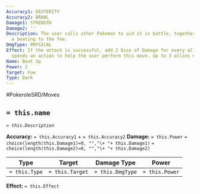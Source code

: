 ```yaml
---
Accuracy1: DEXTERITY
Accuracy2: BRAWL
Damage1: STRENGTH
Damage2: ''
Description: The user calls other Pokemon to aid it in battle, together they give
  a beating to the foe.
DmgType: PHYSICAL
Effect: If the attack is successful, add 2 Dice of Damage for every ally Pokemon that
  spends an action to help the user perform this move. Up to 3 allies may join.
Name: Beat Up
Power: 2
Target: Foe
Type: Dark
---
```


#PokeroleSRD/Moves

## `= this.name` 
*`= this.Description`*

**Accuracy:** `= this.Accuracy1` + `= this.Accuracy2`
**Damage:** `= this.Power` `= choice(length(this.Damage1)=0, "","\+ "+ this.Damage1)` `= choice(length(this.Damage2)=0, "","\+ "+ this.Damage2)`

| Type          | Target          | Damage Type          | Power          |
| ------------- | --------------- | ---------------- | -------------- |
| `= this.Type` | `= this.Target` | `= this.DmgType` | `= this.Power` | 

**Effect:** `= this.Effect`